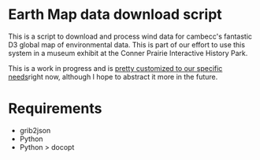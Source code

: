 # Earth Map data download script

This is a script to download and process wind data for cambecc's fantastic D3
global map of environmental data. This is part of our effort to use this system
in a museum exhibit at the Conner Prairie Interactive History Park.

This is a work in progress and is [pretty customized to our specific
needs](https://github.com/scimusmn/earth)right now, although I hope to abstract
it more in the future.

# Requirements
* grib2json
* Python
* Python > docopt
